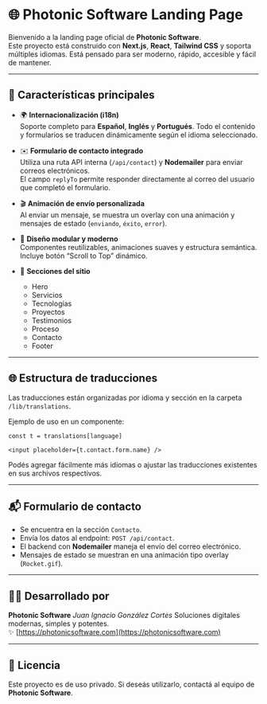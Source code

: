 # 🌐 Photonic Software Landing Page

Bienvenido a la landing page oficial de **Photonic Software**.  
Este proyecto está construido con **Next.js**, **React**, **Tailwind CSS** y soporta múltiples idiomas. Está pensado para ser moderno, rápido, accesible y fácil de mantener.

---

## 🚀 Características principales

- 🌍 **Internacionalización (i18n)**  
  Soporte completo para **Español**, **Inglés** y **Portugués**. Todo el contenido y formularios se traducen dinámicamente según el idioma seleccionado.

- ✉️ **Formulario de contacto integrado**  
  Utiliza una ruta API interna (`/api/contact`) y **Nodemailer** para enviar correos electrónicos.  
  El campo `replyTo` permite responder directamente al correo del usuario que completó el formulario.

- 🎬 **Animación de envío personalizada**  
  Al enviar un mensaje, se muestra un overlay con una animación y mensajes de estado (`enviando`, `éxito`, `error`).

- 🧠 **Diseño modular y moderno**  
  Componentes reutilizables, animaciones suaves y estructura semántica. Incluye botón “Scroll to Top” dinámico.

- 🧩 **Secciones del sitio**  
  - Hero
  - Servicios
  - Tecnologías
  - Proyectos
  - Testimonios
  - Proceso
  - Contacto
  - Footer

---

## 🌐 Estructura de traducciones

Las traducciones están organizadas por idioma y sección en la carpeta `/lib/translations`.

Ejemplo de uso en un componente:

```tsx
const t = translations[language]

<input placeholder={t.contact.form.name} />
```

Podés agregar fácilmente más idiomas o ajustar las traducciones existentes en sus archivos respectivos.

---

## 📬 Formulario de contacto

- Se encuentra en la sección `Contacto`.
- Envía los datos al endpoint: `POST /api/contact`.
- El backend con **Nodemailer** maneja el envío del correo electrónico.
- Mensajes de estado se muestran en una animación tipo overlay (`Rocket.gif`).

---

## 🧑‍💻 Desarrollado por

**Photonic Software** 
*Juan Ignacio González Cortes* 
Soluciones digitales modernas, simples y potentes.  
✨ [https://photonicsoftware.com](https://photonicsoftware.com)

---

## 📄 Licencia

Este proyecto es de uso privado. Si deseás utilizarlo, contactá al equipo de **Photonic Software**.